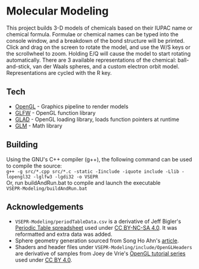 # Molecular Modeling

This project builds 3-D models of chemicals based on their IUPAC name or chemical formula.
Formulae or chemical names can be typed into the console window, and a breakdown of the bond structure will be printed. 
Click and drag on the screen to rotate the model, and use the W/S keys or the scrollwheel to zoom. Holding E/Q will cause the model to start rotating automatically.
There are 3 available representations of the chemical: ball-and-stick, van der Waals spheres, and a custom electron orbit model. Representations are cycled with the R key.

## Tech
- [OpenGL](https://www.opengl.org/) - Graphics pipeline to render models
- [GLFW](https://www.glfw.org/) - OpenGL function library
- [GLAD](https://github.com/Dav1dde/glad) - OpenGL loading library, loads function pointers at runtime
- [GLM](https://glm.g-truc.net/0.9.8/index.html) - Math library

## Building
Using the GNU's C++ compiler (g++), the following command can be used to compile the source:  
```g++ -g src/*.cpp src/*.c -static -Iinclude -iquote include -Llib -lopengl32 -lglfw3 -lgdi32 -o VSEPR```  
Or, run buildAndRun.bat to compile and launch the executable  
```VSEPR-Modeling/buildAndRun.bat```

## Acknowledgements
- `VSEPR-Modeling/periodTableData.csv` is a derivative of Jeff Bigler's [Periodic Table spreadsheet](http://www.mrbigler.com/documents/Periodic-Table.xls) used under [CC BY-NC-SA 4.0](https://creativecommons.org/licenses/by-nc-sa/4.0/). It was reformatted and extra data was added.
- Sphere geometry generation sourced from Song Ho Ahn's [article](http://www.songho.ca/opengl/gl_sphere.html).
- Shaders and header files under `VSEPR-Modeling/include/OpenGLHeaders` are derivative of samples from Joey de Vrie's [OpenGL tutorial series](https://learnopengl.com/Introduction) used under [CC BY 4.0](https://creativecommons.org/licenses/by/4.0/).
